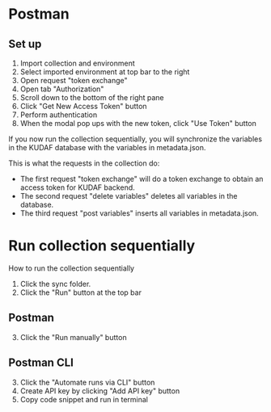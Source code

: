 # Postman

## Set up
1. Import collection and environment
2. Select imported environment at top bar to the right
3. Open request "token exchange"
4. Open tab "Authorization"
5. Scroll down to the bottom of the right pane 
6. Click "Get New Access Token" button
7. Perform authentication
8. When the modal pop ups with the new token, click "Use Token" button

If you now run the collection sequentially, you will synchronize the variables in the KUDAF database with the variables in metadata.json.

This is what the requests in the collection do:
- The first request "token exchange" will do a token exchange to obtain an access token for KUDAF backend.
- The second request "delete variables" deletes all variables in the database.
- The third request "post variables" inserts all variables in metadata.json.

# Run collection sequentially
How to run the collection sequentially

1. Click the sync folder.
2. Click the "Run" button at the top bar

## Postman
3. Click the "Run manually" button

## Postman CLI
3. Click the "Automate runs via CLI" button
4. Create API key by clicking "Add API key" button
5. Copy code snippet and run in terminal
